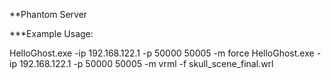 **Phantom Server 

***Example Usage:

HelloGhost.exe -ip 192.168.122.1 -p 50000 50005 -m force
HelloGhost.exe -ip 192.168.122.1 -p 50000 50005 -m vrml -f skull_scene_final.wrl